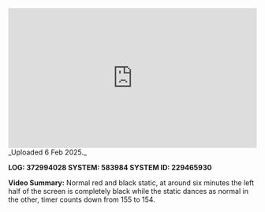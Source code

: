 
<iframe 
  src="https://drive.google.com/file/d/1ywQMq1GFiNxZ2Gi5aUicmrkzyV2PWExL/preview"  
  style="width:100%; aspect-ratio:16/9; border:0;"
  allowfullscreen>
</iframe>
_Uploaded 6 Feb 2025._

**LOG: 372994028
SYSTEM: 583984
SYSTEM ID: 229465930**

**Video Summary:** Normal red and black static, at around six minutes the left half of the screen is completely black while the static dances as normal in the other, timer counts down from 155 to 154.
